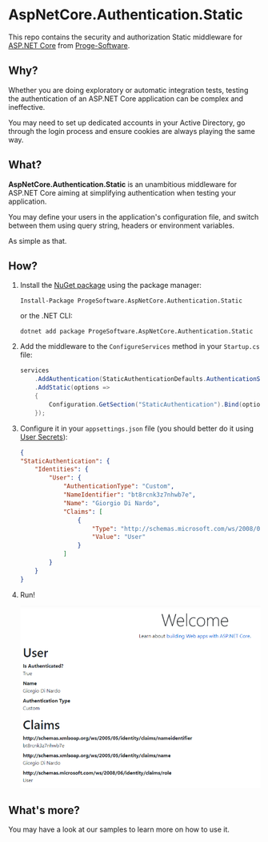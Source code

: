 # AspNetCore.Authentication.Static
This repo contains the security and authorization Static middleware for [ASP.NET Core](https://github.com/dotnet/aspnetcore) from [Proge-Software](https://progesoftware.it).

## Why?
Whether you are doing exploratory or automatic integration tests, testing the authentication of an ASP.NET Core application can be complex and ineffective.

You may need to set up dedicated accounts in your Active Directory, go through the login process and ensure cookies are always playing the same way.

## What?
**AspNetCore.Authentication.Static** is an unambitious middleware for ASP.NET Core aiming at simplifying authentication when testing your application.

You may define your users in the application's configuration file, and switch between them using query string, headers or environment variables.

As simple as that.

## How?

1. Install the [NuGet package](https://www.nuget.org/packages/ProgeSoftware.AspNetCore.Authentication.Static) using the package manager:
    ````
    Install-Package ProgeSoftware.AspNetCore.Authentication.Static
    ````
    or the .NET CLI:
    ````
    dotnet add package ProgeSoftware.AspNetCore.Authentication.Static
    ````

2. Add the middleware to the `ConfigureServices` method in your `Startup.cs` file:
    ```csharp
    services
        .AddAuthentication(StaticAuthenticationDefaults.AuthenticationScheme)
        .AddStatic(options =>
        {
            Configuration.GetSection("StaticAuthentication").Bind(options);
        });
    ```

3. Configure it in your `appsettings.json` file (you should better do it using [User Secrets](https://docs.microsoft.com/en-us/aspnet/core/security/app-secrets)):
    ```json
    {
    "StaticAuthentication": {
        "Identities": {
            "User": {
                "AuthenticationType": "Custom",
                "NameIdentifier": "bt8rcnk3z7nhwb7e",
                "Name": "Giorgio Di Nardo",
                "Claims": [
                    {
                        "Type": "http://schemas.microsoft.com/ws/2008/06/identity/claims/role",
                        "Value": "User"
                    }
                ]
            }
        }
    }
    ```

4. Run!

    ![Screenshot of the sample MVC application](./docs/MvcSample.png)

## What's more?

You may have a look at our samples to learn more on how to use it.